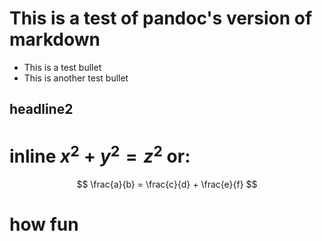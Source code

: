 # This is a test of pandoc's version of markdown
* This is a test bullet
* This is another test bullet

## headline2
# inline $x^2 + y^2 = z^2$ or:
$$
\frac{a}{b} = \frac{c}{d} + \frac{e}{f}
$$

# how fun
